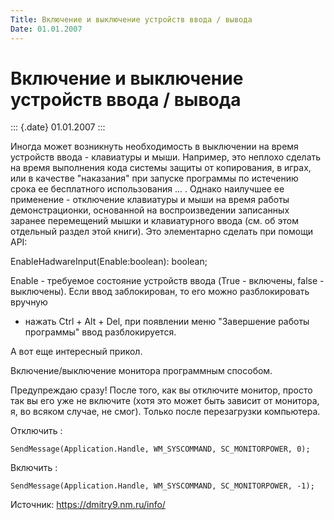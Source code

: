 ```yaml
---
Title: Включение и выключение устройств ввода / вывода
Date: 01.01.2007
---
```



Включение и выключение устройств ввода / вывода
===============================================

::: {.date}
01.01.2007
:::

Иногда может возникнуть необходимость в выключении на время устройств
ввода - клавиатуры и мыши. Например, это неплохо сделать на время
выполнения кода системы защиты от копирования, в играх, или в качестве
\"наказания\" при запуске программы по истечению срока ее бесплатного
использования \... . Однако наилучшее ее применение - отключение
клавиатуры и мыши на время работы демонстрационки, основанной на
воспроизведении записанных заранее перемещений мышки и клавиатурного
ввода (см. об этом отдельный раздел этой книги). Это элементарно сделать
при помощи API:

EnableHadwareInput(Enable:boolean): boolean;

Enable - требуемое состояние устройств ввода (True - включены, false -
выключены). Если ввод заблокирован, то его можно разблокировать вручную
- нажать Ctrl + Alt + Del, при появлении меню \"Завершение работы
программы\" ввод разблокируется.

А вот еще интересный прикол.

Включение/выключение монитора программным способом.

Предупреждаю сразу! После того, как вы отключите монитор, просто так вы
его уже не включите (хотя это может быть зависит от монитора, я, во
всяком случае, не смог). Только после перезагрузки компьютера.

Отключить :

    SendMessage(Application.Handle, WM_SYSCOMMAND, SC_MONITORPOWER, 0);

Включить :

    SendMessage(Application.Handle, WM_SYSCOMMAND, SC_MONITORPOWER, -1);

Источник: <https://dmitry9.nm.ru/info/>
